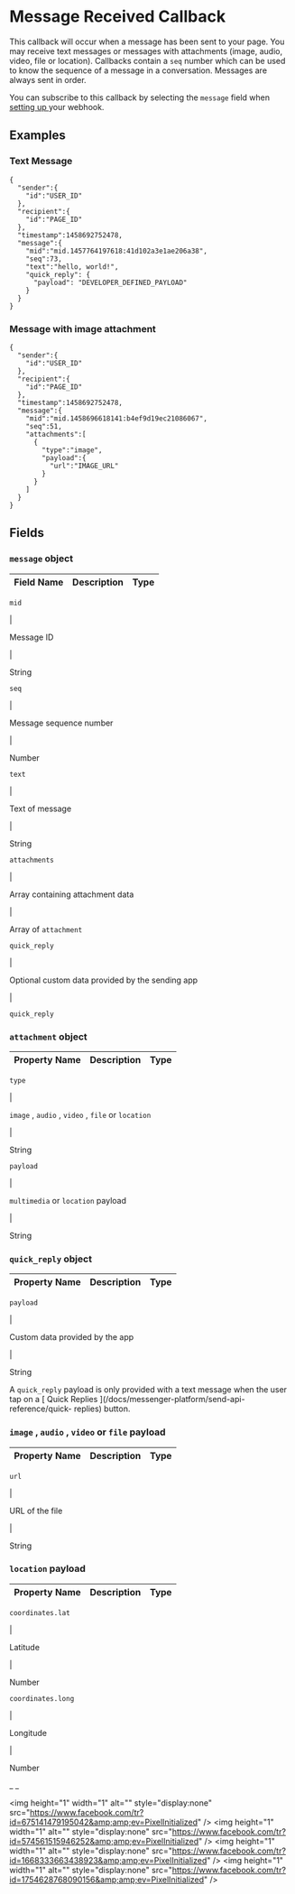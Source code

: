 #  Message Received Callback

This callback will occur when a message has been sent to your page. You may
receive text messages or messages with attachments (image, audio, video, file
or location). Callbacks contain a ` seq ` number which can be used to know the
sequence of a message in a conversation. Messages are always sent in order.

You can subscribe to this callback by selecting the ` message ` field when [
setting up ](/docs/messenger-platform/webhook-reference#setup) your webhook.

##  Examples

###  Text Message

    
    
    {
      "sender":{
        "id":"USER_ID"
      },
      "recipient":{
        "id":"PAGE_ID"
      },
      "timestamp":1458692752478,
      "message":{
        "mid":"mid.1457764197618:41d102a3e1ae206a38",
        "seq":73,
        "text":"hello, world!",
        "quick_reply": {
          "payload": "DEVELOPER_DEFINED_PAYLOAD"
        }
      }
    }    

###  Message with image attachment

    
    
    {
      "sender":{
        "id":"USER_ID"
      },
      "recipient":{
        "id":"PAGE_ID"
      },
      "timestamp":1458692752478,
      "message":{
        "mid":"mid.1458696618141:b4ef9d19ec21086067",
        "seq":51,
        "attachments":[
          {
            "type":"image",
            "payload":{
              "url":"IMAGE_URL"
            }
          }
        ]
      }
    }    

##  Fields

###  ` message ` object

Field Name  |  Description  |  Type  
---|---|---  
  
` mid `

|

Message ID

|

String  
  
` seq `

|

Message sequence number

|

Number  
  
` text `

|

Text of message

|

String  
  
` attachments `

|

Array containing attachment data

|

Array of  ` attachment `  
  
` quick_reply `

|

Optional custom data provided by the sending app

|

` quick_reply `  
  
###  ` attachment ` object

Property Name  |  Description  |  Type  
---|---|---  
  
` type `

|

` image ` , ` audio ` , ` video ` , ` file ` or ` location `

|

String  
  
` payload `

|

` multimedia ` or  ` location ` payload

|

String  
  
###  ` quick_reply ` object

Property Name  |  Description  |  Type  
---|---|---  
  
` payload `

|

Custom data provided by the app

|

String  
  
A ` quick_reply ` payload is only provided with a text message when the user
tap on a [ Quick Replies ](/docs/messenger-platform/send-api-reference/quick-
replies) button.

###  ` image ` , ` audio ` , ` video ` or ` file ` payload

Property Name  |  Description  |  Type  
---|---|---  
  
` url `

|

URL of the file

|

String  
  
###  ` location ` payload

Property Name  |  Description  |  Type  
---|---|---  
  
` coordinates.lat `

|

Latitude

|

Number  
  
` coordinates.long `

|

Longitude

|

Number  
  
_ _

&lt;img height="1" width="1" alt="" style="display:none"
src="https://www.facebook.com/tr?id=675141479195042&amp;amp;ev=PixelInitialized"
/&gt; &lt;img height="1" width="1" alt="" style="display:none"
src="https://www.facebook.com/tr?id=574561515946252&amp;amp;ev=PixelInitialized"
/&gt; &lt;img height="1" width="1" alt="" style="display:none"
src="https://www.facebook.com/tr?id=1668333663438923&amp;amp;ev=PixelInitialized"
/&gt; &lt;img height="1" width="1" alt="" style="display:none"
src="https://www.facebook.com/tr?id=1754628768090156&amp;amp;ev=PixelInitialized"
/&gt;

